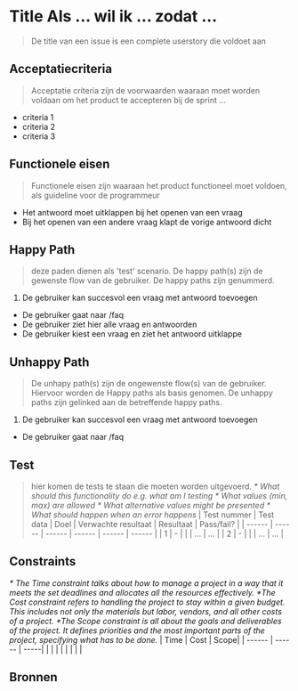 # Title   Als ... wil ik ... zodat ...
> De title van een issue is een complete userstory die voldoet aan

## Acceptatiecriteria
> Acceptatie criteria zijn de voorwaarden waaraan moet worden voldaan om het product te accepteren bij de sprint ...
- criteria 1
- criteria 2
- criteria 3

## Functionele eisen
> Functionele eisen zijn waaraan het product functioneel moet voldoen, als guideline voor de programmeur
- Het antwoord moet uitklappen bij het openen van een vraag
- Bij het openen van een andere vraag klapt de vorige antwoord dicht

## Happy Path
> deze paden dienen als 'test' scenario. De happy path(s) zijn de gewenste flow van de gebruiker. De happy paths zijn genummerd.
1. De gebruiker kan succesvol een vraag met antwoord toevoegen
- De gebruiker gaat naar /faq
- De gebruiker ziet hier alle vraag en antwoorden
- De gebruiker kiest een vraag en ziet het antwoord uitklappe

## Unhappy Path
> De unhapy path(s) zijn de ongewenste flow(s) van de gebruiker. Hiervoor worden de Happy paths als basis genomen. De unhappy paths zijn gelinked aan de betreffende happy paths.
1. De gebruiker kan succesvol een vraag met antwoord toevoegen
- De gebruiker gaat naar /faq

## Test
> hier komen de tests te staan die moeten worden uitgevoerd.
_* What should this functionality do e.g. what am I testing_
_* What values (min, max) are allowed_
_* What alternative values might be presented_
_* What should happen when an error happens_
| Test nummer | Test data | Doel | Verwachte resultaat | Resultaat | Pass/fail? |
| ------ | ------ | ------ | ------ |  ------ | ------ |
| 1 | - |  |  | ... | … |
| 2 | - |  |  | ... | … |

## Constraints
_* The Time constraint talks about how to manage a project in a way that it meets the set deadlines and allocates all the resources effectively._
_*The Cost constraint refers to handling the project to stay within a given budget. This includes not only the materials but labor, vendors, and all other costs of a project._
_*The Scope constraint is all about the goals and deliverables of the project. It defines priorities and the most important parts of the project, specifying what has to be done._
| Time   | Cost   | Scope|
| ------ | ------ | -----|
| | | |
| | | |

## Bronnen
